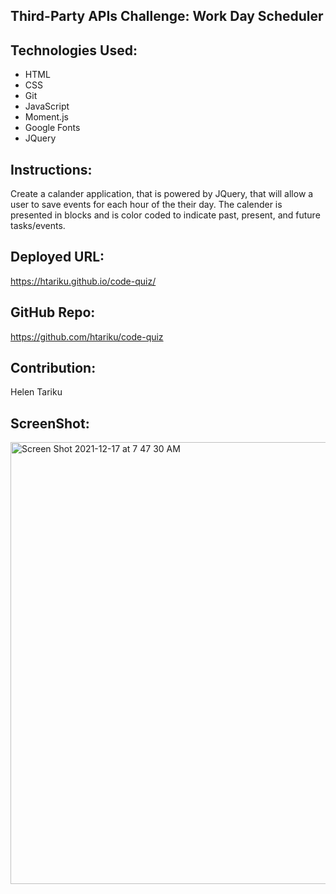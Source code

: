 ## Third-Party APIs Challenge: Work Day Scheduler 

## Technologies Used:
- HTML
- CSS
- Git
- JavaScript
- Moment.js 
- Google Fonts 
- JQuery 

## Instructions:
Create a calander application, that is powered by JQuery, that will allow a user to save events for each hour of the their day. The calender is presented in blocks and is color coded to indicate past, present, and future tasks/events. 

## Deployed URL:
https://htariku.github.io/code-quiz/

## GitHub Repo:
https://github.com/htariku/code-quiz

## Contribution:
Helen Tariku

## ScreenShot: 
<img width="707" alt="Screen Shot 2021-12-17 at 7 47 30 AM" src="https://user-images.githubusercontent.com/94089824/146546910-ea313969-9389-4979-a51e-b740b8c66b12.png">
